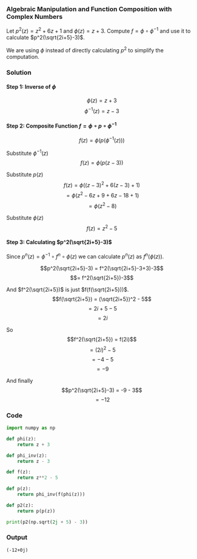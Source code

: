 ### Algebraic Manipulation and Function Composition with Complex Numbers
Let $p^2(z) = z^2 + 6z +1$ and $\phi(z) = z + 3$. Compute $f = \phi \circ \phi^{-1}$ and use it to calculate $p^2(\sqrt{2i+5}-3)$.

We are using $\phi$ instead of directly calculating $p^2$ to simplify the computation.

### Solution
#### Step 1: Inverse of $\phi$

$$\phi(z) = z + 3$$
$$\phi^{-1}(z) = z - 3$$

#### Step 2: Composite Function $f = \phi \circ p \circ \phi^{-1}$

$$f(z) = \phi(p(\phi^{-1}(z)))$$

Substitute $\phi^{-1}(z)$
$$f(z) = \phi(p(z - 3))$$

Substitute $p(z)$
$$f(z) = \phi((z - 3)^2 + 6(z - 3) + 1)$$
$$= \phi(z^2 - 6z + 9 + 6z - 18 + 1)$$
$$= \phi(z^2 - 8)$$

Substitute $\phi(z)$
$$f(z) = z^2 - 5$$

#### Step 3: Calculating $p^2(\sqrt{2i+5}-3)$

Since $p^n(z) = \phi^{-1} \circ f^n \circ \phi(z)$ we can calculate $p^n(z)$ as $f^n(\phi(z))$.

$$p^2(\sqrt{2i+5}-3) = f^2(\sqrt{2i+5}-3+3)-3$$
$$= f^2(\sqrt{2i+5})-3$$

And $f^2(\sqrt{2i+5})$ is just $f(f(\sqrt{2i+5}))$.
$$f(\sqrt{2i+5}) = (\sqrt{2i+5})^2 - 5$$
$$= 2i + 5 - 5$$
$$= 2i$$

So
$$f^2(\sqrt{2i+5}) = f(2i)$$
$$= (2i)^2 - 5$$
$$= -4 - 5$$
$$= -9$$

And finally
$$p^2(\sqrt{2i+5}-3) = -9 - 3$$
$$= -12$$

### Code
```python
import numpy as np

def phi(z):
    return z + 3

def phi_inv(z):
    return z - 3

def f(z):
    return z**2 - 5

def p(z):
    return phi_inv(f(phi(z)))

def p2(z):
    return p(p(z))

print(p2(np.sqrt(2j + 5) - 3))
```

### Output
```
(-12+0j)
```